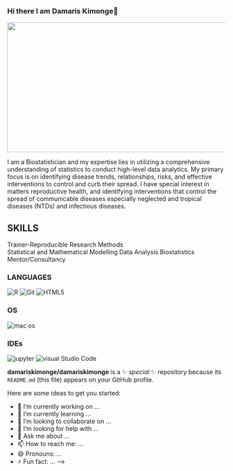 ### Hi there I am Damaris Kimonge👋


<div align ="center">
  <img src= "https://media.giphy.com/media/hnj3fj9zQAVms8zMNg/giphy.gif" width="600" height="300"/>
</div>

I am a Biostatistician and my expertise lies in utilizing a comprehensive understanding of statistics to conduct high-level data analytics. My primary focus is on identifying disease trends, relationships, risks, and effective interventions to control and curb their spread. I have special interest in matters reproductive health, and identifying interventions that control the spread of communicable diseases especially neglected and tropical diseases (NTDs) and infectious diseases.

## SKILLS
Trainer-Reproducible Research Methods  
Statistical and Mathematical Modelling 
Data Analysis 
Biostatistics Mentor/Consultancy 

### LANGUAGES
![R](https://img.shields.io/badge/R-B0C4DE?style=for-the-badge&logo=r&logoColor=LightSteelBlue)
![Git](https://img.shields.io/badge/Git-B0C4DE?style=for-the-badge&logo=git&logoColor=LightSteelBlue)
![HTML5](https://img.shields.io/badge/HTML5-B0C4DE?style=for-the-badge&logo=html5&logoColor=LightSteelBlue)

### OS
![mac os](https://img.shields.io/badge/mac%20os-000000?style=for-the-badge&logo=apple&logoColor=white)

### IDEs
![jupyter](https://img.shields.io/badge/Jupyter-orange?style=for-the-badge&logo=jupyter&logoColor=turquoise)
![visual Studio Code](https://img.shields.io/badge/Visual%20Studio%20Code-blue?style=for-the-badge&logo=visual-studio-code)


**damariskimonge/damariskimonge** is a ✨ _special_ ✨ repository because its `README.md` (this file) appears on your GitHub profile.

Here are some ideas to get you started:

- 🔭 I’m currently working on ...
- 🌱 I’m currently learning ...
- 👯 I’m looking to collaborate on ...
- 🤔 I’m looking for help with ...
- 💬 Ask me about ...
- 📫 How to reach me: ...
- 😄 Pronouns: ...
- ⚡ Fun fact: ...
-->
